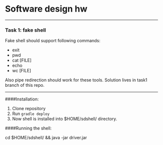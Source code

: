 # Software design hw
------
### Task 1: fake shell
Fake shell should support following commands:
* exit
* pwd
* cat [FILE]
* echo 
* wc [FILE] 

Also pipe redirection should work for these tools.
Solution lives in task1 branch of this repo.

---
####Installation:

1. Clone repository
2. Run ```gradle deploy``` 
3. Now shell is installed into $HOME/sdshell/ directory. 

####Running the shell:

cd $HOME/sdshell/ && java -jar driver.jar
    